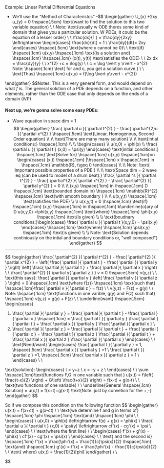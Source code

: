 Example: Linear Partial Differential Equations
- We'll use the "Method of Characteristcs"
-$$
\begin{gather}
U_{x} +2xy u_{y} = 0 \hspace{.5cm} \text{want to find the solution to this two variable equation} \\ \\ 
Note: \text{usually w ODE theres some kind of domain that gives you a particular solution. W PDEs, it could be the equation of a lesser order} \\ \\
\frac{dx}{1 } = \frac{dy}{2xy} \leftrightarrow  \begin{cases}
\frac{dx}{dt} = 1 \\
\frac{dy}{dt}= 2xy
\end{cases} \hspace{.5cm} \text{where y cannot be 0}\\ \\ 
\text{if} \hspace{.1cm} u(x,y) \hspace{.1cm} \text{is a solution and} \hspace{.1cm} \hspace{.1cm} (x(t), y(t)) \text{satisfies the ODE} \\ \\
2x dx = \frac{dy}{y} \\ \\ 
x^{2} +c = \log(y) \\ \\ 
c = \log \lvert y \rvert - x^{2}
Note: \hspace{.1cm} \text{ for and c, you get a solution curve.} \\ \\ 
\text{Thus} \hspace{.1cm} u(x,y) = f(\log \lvert y\rvert - x^{2})



\end{gather}
$$Notes: This is a very general form, and would depend on what $f$ is. The general solution of a PDE depends on a function, and other elements, rather than the ODE case that only depends on the ends of a domain (IVP)


#### Next up, we're gonna solve some easy PDEs:
- Wave equation in space dim = 1
$$
\begin{gather}
\frac{ \partial u }{ \partial t^{2} } - \frac{ \partial^{2}u }{ \partial x^{2} } \hspace{.5cm} \text{Linear, Homogenous, Second Order equation} \\ \\ 
\text{There are many many solution} \\ \\
\text{intial conditions:} \hspace{.1cm} \\ \\ \begin{cases} \\
u(x,0) = \phi(x) \\
\frac{ \partial u }{ \partial t } (x,0) = \psi(y)
\end{cases}
\text{initial conditions:} \hspace{.1cm} \text{Solve for} \hspace{.1cm} u(x,y) \hspace{.1cm}on \begin{cases}
(x,t) \hspace{.1cm} |\hspace{.1cm} x \hspace{.1cm} in \hspace{.1cm} \mathbb{R}, t\geq 0
\end{cases} \\ \\ 
Note: \text{ Important possible properties of a PDE:} \\ \\ 
\text{Space dim = 2 wave eq (can be used to model of a drum beat):} 
\frac{ \partial ^s }{ \partial t^{2} } - \frac{ \partial^{2} }{ \partial x^{2} } - \frac{ \partial^{2} }{ \partial y^{2} } = 0 \\ \\ 
(x,y) \hspace{.1cm} in \hspace{.1cm} D \hspace{.1cm} \text{bounded domain in} \hspace{.1cm} \mathbb{R}^{2} \hspace{.1cm} \text{with smooth boundary } \\ \\ 
u(x,y,t) \hspace{.1cm} \text{satisfies the PDE}  \\ \\ 
u(x,y,t) = 0 \hspace{.1cm} \text{if} \hspace{.1cm} (x,y) \hspace{.1cm} in \hspace{.1cm} b\underline{o}ary of D
u(x,y,0) =\phi(x,y) \hspace{.1cm} \text{where} \hspace{.1cm} \phi(x,y) \hspace{.1cm} \text{is given} \\ \\
\text{boudnary conditions:}\begin{cases}
\frac{ \partial u }{ \partial t }(x,y,0) = \psi(x,y)
\end{cases} \hspace{.1cm} \text{where} \hspace{.1cm} \psi(x,y) \hspace{.1cm} \text{is given} \\ \\
Note: \text{Solution depends continiously on the intial and boundary conditions or, "well composed"} 
\end{gather}
$$

--- 
$$
\begin{gather}
\frac{ \partial^{2} }{ \partial t^{2} } - \frac{ \partial^{2} }{ \partial x^{2} } = \left( \frac{ \partial  }{ \partial t } - \frac{ \partial  }{ \partial y }  \right) \left( \frac{ \partial  }{ \partial t } + \frac{ \partial  }{ \partial x } \right) \\ \\ 
\frac{ \partial^{2} }{ \partial y{ \partial z } } v = 0 \hspace{.5cm} v(y,z) \\ \\
\text{this says}: \frac{ \partial  }{ \partial y } \left( \frac{ \partial v }{ \partial z }  \right) = 0 \hspace{.1cm} \text{where f(z)} \hspace{.1cm} \text{such that} \hspace{.1cm}\frac{ \partial v }{ \partial z }  = f(z) \\ \\ 
v(y,z) = F(z) + g(y) \\ \\ 
Note: \hspace{.1cm} \text{functions in one varible, g(y) and F(z) such that} \hspace{.1cm} v(y,z) = g(y) + F(z) \\ \\ 
\underline{want} \hspace{.5cm} \begin{cases}
1. \frac{ \partial  }{ \partial y }  = \frac{ \partial  }{ \partial t } - \frac{ \partial  }{ \partial x } \hspace{.1cm} = \frac{ \partial t }{ \partial y } \frac{ \partial  }{ \partial t } + \frac{ \partial x }{ \partial y }  \frac{ \partial  }{ \partial x }  \\
2. \frac{ \partial  }{ \partial z  } =  \frac{ \partial  }{ \partial t } + \frac{ \partial  }{ \partial x }  = \frac{ \partial t }{ \partial z } \frac{ \partial  }{ \partial t } + \frac{ \partial x }{ \partial z }  \frac{ \partial  }{ \partial x } 
\end{cases} \\ \\ 
\text{Need/want} \begin{cases}
\frac{ \partial t }{ \partial y  } = 1, \hspace{.5cm} \frac{ \partial x }{ \partial y } =1  \\
\frac{ \partial t }{ \partial z } =1, \hspace{.5cm} \frac{ \partial x }{ \partial z } = 1 \\ 
\end{cases} \\ \\ 

\text{solution}: \begin{cases}
t = y+z \\
x = -y + z \\
\end{cases} \\ \\ 
\sum \hspace{.1cm}\text{functions F,G in one variable such that } u(x,t) = f\left( \frac{t-x}{2} \right) + G\left( \frac{t+x}{2} \right) = f(x-t) + g(x-t) \\ \\ 
\text{two functions of one variable} \\ \\ 
\underline{General \hspace{.1cm} Solution} = u(x,t) = f(x+t)+g(x-t) \text{Note: just by convetion for the +,-}
\end{gather}
$$

So if we compose this condition on the following function 
$$
\begin{gather}
u(x,t) = f(x+ct) + g(x-ct) \\ \\ 
\text{we determine f and g in terms of} \hspace{.1cm} \phi \hspace{.1cm} \text{and} \hspace{.1cm} \phi  \\ \\ 
\begin{cases} \\ 
u(x,0) = \phi(x) \leftrightarrow f(x) + g(x) = \phi(x) \\
\frac{ \partial u }{ \partial t } (x,0) = \psi(y) \leftrightarrow cf'(x) - cg'(x) = \psi \\
\end{cases} \\ \\ 
\text{where the first line} \\ \\ 
\begin{cases}
f'(x) + g'(x) = \phi(x) \\
cf'(x) - cg'(x) = \psi(x) \\
\end{cases} \\ \\
\text{ and the second is} \hspace{.1cm} f'(x) = \frac{\phi'(x) + \frac{1}{c}\psi(x)}{2} \hspace{.1cm} \text{and} \hspace{.1cm} g'(x) = f'(x) = \frac{\phi'(x) - \frac{1}{c}\psi(x)}{2} \\ \\ 
\text{ where} u(x,t) =  \frac{1}{2}[phi]
\end{gather} \\ \\

$$
